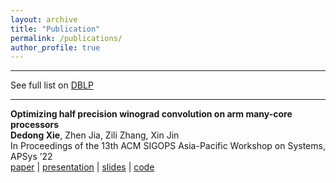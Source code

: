 ```yaml
---
layout: archive
title: "Publication"
permalink: /publications/
author_profile: true
---
```


<script async defer src="https://buttons.github.io/buttons.js"></script>

---
See full list on [DBLP](https://dblp.org/pid/328/0339.html)  

---
**Optimizing half precision winograd convolution on arm many-core
processors**  
**Dedong Xie**, Zhen Jia, Zili Zhang, Xin Jin\
In Proceedings of the 13th ACM SIGOPS Asia-Pacific Workshop on Systems, APSys ’22\
[paper](https://dl.acm.org/doi/10.1145/3546591.3547529)
| [presentation](https://drive.google.com/file/d/1ORxEp1757ryRkBKi0_n2Xf5hA5iQAEOQ/view)
| [slides](https://docs.google.com/presentation/d/1ibfGc3yWNl4SP4UOipCfzmaHFQHd5lpF/edit#slide=id.p1)
| [code](https://github.com/ddxxdd-code/nd_winograd_arm_neon)

